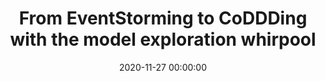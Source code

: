 ---
title: 'From EventStorming to CoDDDing with the model exploration whirpool'
description: >
 To really understand what our users need so that we can build the right thing, we want to have a first-hand experience of 'real-life stories' before we model and create our software. To quote Alberto Brandolini "it is not the domain expert's knowledge that goes into production, it is the developer's assumption of that knowledge that goes into production". Visual collaboration are tools that minimize assumptions by engaging in collaborative deliberate learning across different disciplines. This helps to solve complex business problems in the most effective way.
 
 Although the learning of the domain helps us to understand the domain better, visual collaboration tools like EventStorming and Example Mapping can be quite an overwhelming experience. Developers can be left with the question of how to turn a few stickies or index cards into working code.
 
 Join us in this talk where we will leverage Eric Evans model exploration whirlpool. During a live EventStorming and Example Mapping software modelling session, we will show how with that outcome you can leverage Responsibility Mapping to propose a model with Domain-Driven Design patterns. It will ultimately result in coding by doing outside in Test Driven Development! You will leave with the knowledge to go from visual collaborate modelling to coding while refining your ubiquitous language.
conference: 'DDD Taiwan'
type: 'talk'
location: 'online'
slides: https://speakerdeck.com/joaoasrosa/from-eventstorming-to-coddding-at-ddd-taiwan
date: 2020-11-27 00:00:00
featured_image: '/images/speaking/2020-11-27-ddd-taiwan-from-eventstorming-to-coddding-with-the-model-exploration-whirpool.webp'
---